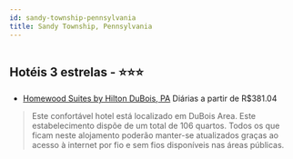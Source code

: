```yaml
---
id: sandy-township-pennsylvania
title: Sandy Township, Pennsylvania
---
```


<center><img src="http://photos.hotelbeds.com/giata/28/285708/285708a_hb_a_001.jpg" alt="" /></center>


## Hotéis 3 estrelas - ⭐️⭐️⭐️

-    [Homewood Suites by Hilton DuBois, PA](https://www.hurb.com/hoteis/sandy-township/homewood-suites-by-hilton-dubois-pa-JNP-JP313927?cmp=18055) Diárias a partir de R$381.04
   > Este confortável hotel está localizado em DuBois Area. Este estabelecimento dispõe de um total de 106 quartos. Todos os que ficam neste alojamento poderão manter-se atualizados graças ao acesso à internet por fio e sem fios disponíveis nas áreas públicas.
